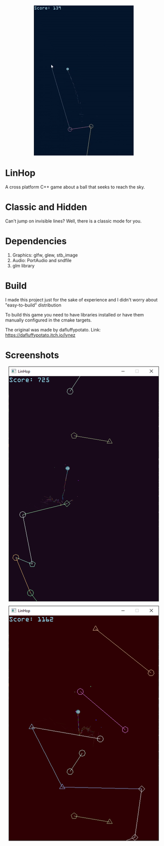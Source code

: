 <p align="center">
  <img height="auto" align="center" src="LinHop/res/preview1.gif">
</p>

# LinHop

A cross platform C++ game about a ball that seeks to reach the sky.

# Classic and Hidden

Can't jump on invisible lines? Well, there is a classic mode for you.

# Dependencies

1. Graphics: glfw, glew, stb_image
2. Audio: PortAudio and sndfile
3. glm library

# Build
I made this project just for the sake of experience and I didn't worry about "easy-to-build" distribution

To build this game you need to have libraries installed or have them manually configured in the cmake targets.

The original was made by dafluffypotato. Link: https://dafluffypotato.itch.io/lynez

# Screenshots

<p align="center">
  <img height="auto" align="center" src="LinHop/res/preview2.png">
</p>
<p align="center">
  <img height="auto" align="center" src="LinHop/res/preview3.png">
</p>